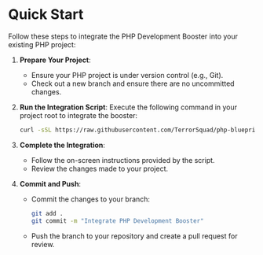 # Quick Start

Follow these steps to integrate the PHP Development Booster into your existing PHP project:

1. **Prepare Your Project**:
   - Ensure your PHP project is under version control (e.g., Git).
   - Check out a new branch and ensure there are no uncommitted changes.

2. **Run the Integration Script**:
   Execute the following command in your project root to integrate the booster:
   ```bash
   curl -sSL https://raw.githubusercontent.com/TerrorSquad/php-blueprint/main/booster/integrate_booster.sh | bash
   ```

3. **Complete the Integration**:
   - Follow the on-screen instructions provided by the script.
   - Review the changes made to your project.

4. **Commit and Push**:
   - Commit the changes to your branch:
     ```bash
     git add .
     git commit -m "Integrate PHP Development Booster"
     ```
   - Push the branch to your repository and create a pull request for review.
